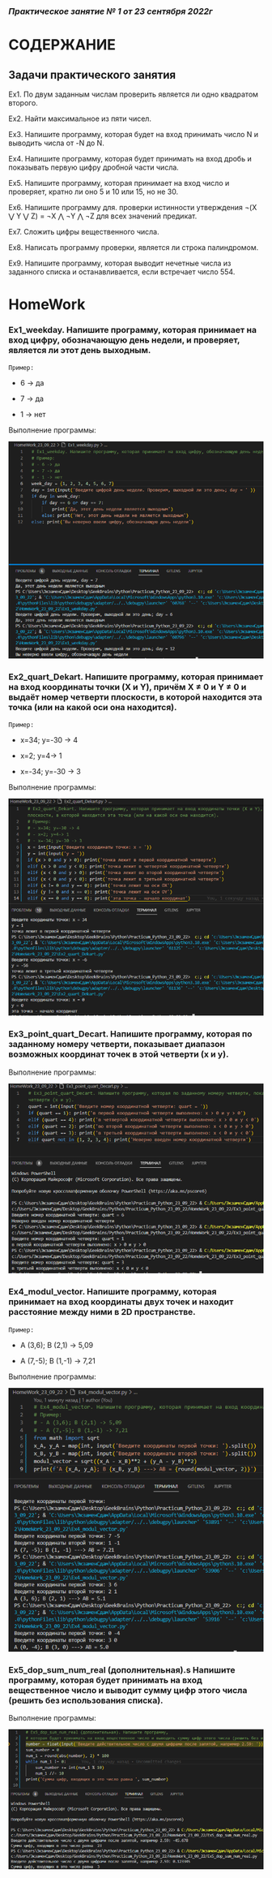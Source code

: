 ### *Практическое занятие № 1 от 23 сентября 2022г*

# СОДЕРЖАНИЕ

## Задачи практического занятия

Ex1. По двум заданным числам проверить является ли одно квадратом второго.

Ex2. Найти максимальное из пяти чисел.

Ex3. Напишите программу, которая будет на вход принимать число N и выводить числа от -N до N.

Ex4. Напишите программу, которая будет принимать на вход дробь и показывать первую цифру дробной части числа.

Ex5. Напишите программу, которая принимает на вход число и проверяет, кратно ли оно 5 и 10 или 15, но не 30.

Ex6. Напишите программу для. проверки истинности утверждения ¬(X ⋁ Y ⋁ Z) = ¬X ⋀ ¬Y ⋀ ¬Z для всех значений предикат.

Ex7. Сложить цифры вещественного числа.

Ex8. Написать программу проверки, является ли строка палиндромом.

Ex9. Напишите программу, которая выводит нечетные числа из заданного списка и останавливается, если встречает число 554.

# HomeWork

### Ex1_weekday. Напишите программу, которая принимает на вход цифру, обозначающую день недели, и проверяет, является ли этот день выходным.

    Пример:

- 6 -> да

- 7 -> да

- 1 -> нет

Выполнение программы:

![пример 1](HomeWork_23_09_22\Ex1_weekday.png)


### Ex2_quart_Dekart. Напишите программу, которая принимает на вход координаты точки (X и Y), причём X ≠ 0 и Y ≠ 0 и выдаёт номер четверти плоскости, в которой находится эта точка (или на какой оси она находится).

    Пример:

- x=34; y=-30 -> 4

- x=2; y=4-> 1

- x=-34; y=-30 -> 3

Выполнение программы:

![пример 2](HomeWork_23_09_22\Ex2_quart_Dekart.png)

### Ex3_point_quart_Decart. Напишите программу, которая по заданному номеру четверти, показывает диапазон возможных координат точек в этой четверти (x и y).

Выполнение программы:

![пример 3](HomeWork_23_09_22\Ex3_point_quart_Dekart.png)

### Ex4_modul_vector. Напишите программу, которая принимает на вход координаты двух точек и находит расстояние между ними в 2D пространстве.

    Пример:

- A (3,6); B (2,1) -> 5,09

- A (7,-5); B (1,-1) -> 7,21

Выполнение программы:

![пример 4](HomeWork_23_09_22\Ex4_modul_vector.png)

### Ex5_dop_sum_num_real (дополнительная).s Напишите программу, которая будет принимать на вход вещественное число и выводит сумму цифр этого числа (решить без использования списка).

Выполнение программы:

![дополнительный пример 5](HomeWork_23_09_22\Ex5_dop_sum_num_real.png)
